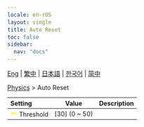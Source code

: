 ```yaml
---
locale: en-rUS
layout: single
title: Auto Reset
toc: false
sidebar:
  nav: "docs"
---
```

[Eng](/dancexr/menu/2025.4/actor/auto_reset) | [繁中](/tw/dancexr/menu/2025.4/actor/auto_reset) | [日本語](/jp/dancexr/menu/2025.4/actor/auto_reset) | [한국어](/kr/dancexr/menu/2025.4/actor/auto_reset) | [简中](/zh/dancexr/menu/2025.4/actor/auto_reset)

[Physics](../menu#Physics) > Auto Reset



| Setting | Value | Description |
| :--- | --- | :--- |
|<nobr>![slider icon](/images/icon/ic_slider.png) Threshold</nobr>| [30] (0 ~ 50) | 
